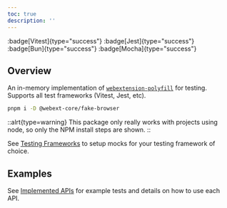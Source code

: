 ```yaml
---
toc: true
description: ''
---
```


:badge[Vitest]{type="success"} :badge[Jest]{type="success"} :badge[Bun]{type="success"} :badge[Mocha]{type="success"}

## Overview

An in-memory implementation of [`webextension-polyfill`](https://www.npmjs.com/package/webextension-polyfill) for testing. Supports all test frameworks (Vitest, Jest, etc).

```bash
pnpm i -D @webext-core/fake-browser
```

::alrt{type=warning}
This package only really works with projects using node, so only the NPM install steps are shown.
::

See [Testing Frameworks](/fake-browser/testing-frameworks) to setup mocks for your testing framework of choice.

## Examples

See [Implemented APIs](/fake-browser/implemented-apis) for example tests and details on how to use each API.
